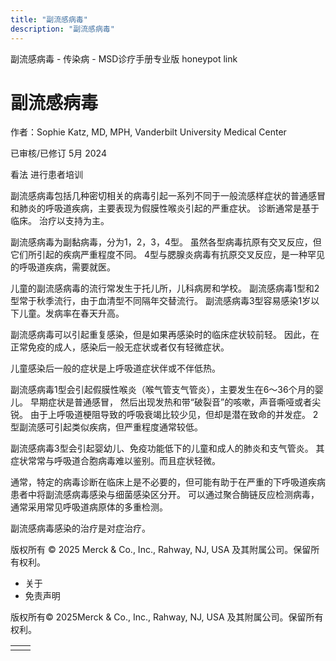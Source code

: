 ```yaml
---
title: "副流感病毒"
description: "副流感病毒"
---
```


﻿副流感病毒 \- 传染病 \- MSD诊疗手册专业版 honeypot link

# 副流感病毒

作者：Sophie Katz, MD, MPH, Vanderbilt University Medical Center

已审核/已修订 5月 2024

看法 进行患者培训

副流感病毒包括几种密切相关的病毒引起一系列不同于一般流感样症状的普通感冒和肺炎的呼吸道疾病，主要表现为假膜性喉炎引起的严重症状。 诊断通常是基于临床。 治疗以支持为主。

副流感病毒为副黏病毒，分为1，2，3，4型。 虽然各型病毒抗原有交叉反应，但它们所引起的疾病严重程度不同。 4型与腮腺炎病毒有抗原交叉反应，是一种罕见的呼吸道疾病，需要就医。

儿童的副流感病毒的流行常发生于托儿所，儿科病房和学校。 副流感病毒1型和2型常于秋季流行，由于血清型不同隔年交替流行。 副流感病毒3型容易感染1岁以下儿童。发病率在春天升高。

副流感病毒可以引起重复感染，但是如果再感染时的临床症状较前轻。 因此，在正常免疫的成人，感染后一般无症状或者仅有轻微症状。

儿童感染后一般的症状是上呼吸道症状伴或不伴低热。

副流感病毒1型会引起假膜性喉炎（喉气管支气管炎），主要发生在6～36个月的婴儿。 早期症状是普通感冒， 然后出现发热和带“破裂音”的咳嗽，声音嘶哑或者尖锐。 由于上呼吸道梗阻导致的呼吸衰竭比较少见，但却是潜在致命的并发症。 2型副流感可引起类似疾病，但严重程度通常较低。

副流感病毒3型会引起婴幼儿、免疫功能低下的儿童和成人的肺炎和支气管炎。 其症状常常与呼吸道合胞病毒难以鉴别。而且症状轻微。

通常，特定的病毒诊断在临床上是不必要的，但可能有助于在严重的下呼吸道疾病患者中将副流感病毒感染与细菌感染区分开。 可以通过聚合酶链反应检测病毒，通常采用常见呼吸道病原体的多重检测。

副流感病毒感染的治疗是对症治疗。



版权所有 © 2025
Merck & Co., Inc., Rahway, NJ, USA 及其附属公司。保留所有权利。

- 关于
- 免责声明

版权所有© 2025Merck & Co., Inc., Rahway, NJ, USA 及其附属公司。保留所有权利。

|     |     |
| --- | --- |
|  |  |